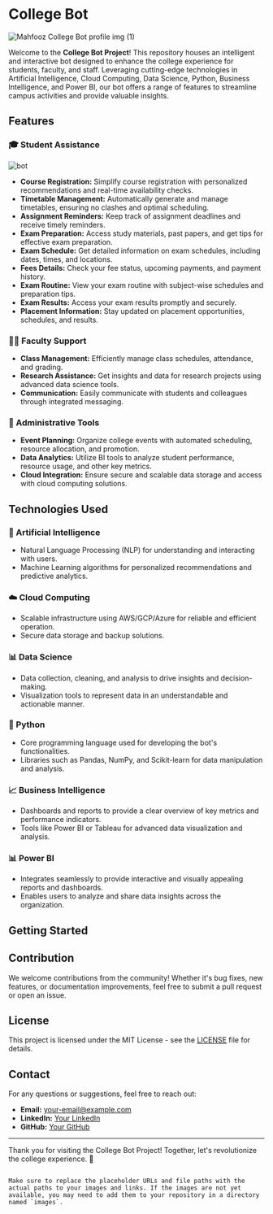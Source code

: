 
# College Bot 
![Mahfooz College Bot profile img (1)](https://github.com/Mahfooz167/Mahfooz_College_Bot/assets/138190810/0936ddf4-79be-4036-aea3-018d538559cc)

Welcome to the **College Bot Project**! This repository houses an intelligent and interactive bot designed to enhance the college experience for students, faculty, and staff. Leveraging cutting-edge technologies in Artificial Intelligence, Cloud Computing, Data Science, Python, Business Intelligence, and Power BI, our bot offers a range of features to streamline campus activities and provide valuable insights.


## Features

### 🎓 Student Assistance
![bot](https://github.com/Mahfooz167/Mahfooz_College_Bot/assets/138190810/1094ad91-378f-41c5-a2f3-875f42798683)

- **Course Registration:** Simplify course registration with personalized recommendations and real-time availability checks.
- **Timetable Management:** Automatically generate and manage timetables, ensuring no clashes and optimal scheduling.
- **Assignment Reminders:** Keep track of assignment deadlines and receive timely reminders.
- **Exam Preparation:** Access study materials, past papers, and get tips for effective exam preparation.
- **Exam Schedule:** Get detailed information on exam schedules, including dates, times, and locations.
- **Fees Details:** Check your fee status, upcoming payments, and payment history.
- **Exam Routine:** View your exam routine with subject-wise schedules and preparation tips.
- **Exam Results:** Access your exam results promptly and securely.
- **Placement Information:** Stay updated on placement opportunities, schedules, and results.

### 🧑‍🏫 Faculty Support
- **Class Management:** Efficiently manage class schedules, attendance, and grading.
- **Research Assistance:** Get insights and data for research projects using advanced data science tools.
- **Communication:** Easily communicate with students and colleagues through integrated messaging.

### 🏢 Administrative Tools
- **Event Planning:** Organize college events with automated scheduling, resource allocation, and promotion.
- **Data Analytics:** Utilize BI tools to analyze student performance, resource usage, and other key metrics.
- **Cloud Integration:** Ensure secure and scalable data storage and access with cloud computing solutions.

## Technologies Used

### 🧠 Artificial Intelligence
- Natural Language Processing (NLP) for understanding and interacting with users.
- Machine Learning algorithms for personalized recommendations and predictive analytics.

### ☁️ Cloud Computing
- Scalable infrastructure using AWS/GCP/Azure for reliable and efficient operation.
- Secure data storage and backup solutions.

### 📊 Data Science
- Data collection, cleaning, and analysis to drive insights and decision-making.
- Visualization tools to represent data in an understandable and actionable manner.

### 🐍 Python
- Core programming language used for developing the bot's functionalities.
- Libraries such as Pandas, NumPy, and Scikit-learn for data manipulation and analysis.

### 📈 Business Intelligence
- Dashboards and reports to provide a clear overview of key metrics and performance indicators.
- Tools like Power BI or Tableau for advanced data visualization and analysis.

### 📊 Power BI
- Integrates seamlessly to provide interactive and visually appealing reports and dashboards.
- Enables users to analyze and share data insights across the organization.

## Getting Started

## Contribution

We welcome contributions from the community! Whether it's bug fixes, new features, or documentation improvements, feel free to submit a pull request or open an issue.


## License

This project is licensed under the MIT License - see the [LICENSE](LICENSE) file for details.

## Contact

For any questions or suggestions, feel free to reach out:
- **Email:** your-email@example.com
- **LinkedIn:** [Your LinkedIn](https://www.linkedin.com/in/yourprofile)
- **GitHub:** [Your GitHub](https://github.com/yourusername)

---

Thank you for visiting the College Bot Project! Together, let's revolutionize the college experience. 🚀
```

Make sure to replace the placeholder URLs and file paths with the actual paths to your images and links. If the images are not yet available, you may need to add them to your repository in a directory named `images`.
